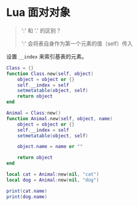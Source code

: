 # Lua 面对对象

> ':' 和 '.' 的区别？
>
> ':' 会将表自身作为第一个元素的值（self）传入

设置 `__index` 来索引基表的元素。

```lua
Class = {}
function Class.new(self, object)
    object = object or {}
    self.__index = self
    setmetatable(object, self)
    return object
end

Animal = Class:new()
function Animal.new(self, object, name)
    object = object or {}
    self.__index = self
    setmetatable(object, self)

    object.name = name or ""

    return object
end

local cat = Animal:new(nil, "cat")
local dog = Animal:new(nil, "dog")

print(cat.name)
print(dog.name)
```
